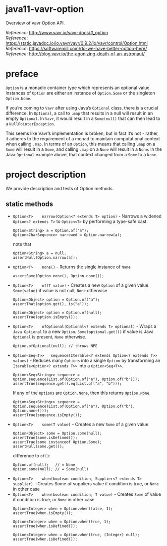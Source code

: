 # java11-vavr-option
Overview of vavr Option API.

_Reference_: http://www.vavr.io/vavr-docs/#_option  
_Reference_: https://static.javadoc.io/io.vavr/vavr/0.9.2/io/vavr/control/Option.html  
_Reference_: https://softwaremill.com/do-we-have-better-option-here/  
_Reference_: http://blog.vavr.io/the-agonizing-death-of-an-astronaut/  

# preface
`Option` is a monadic container type which represents 
an optional value. Instances of `Option` are either an 
instance of `Option.Some` or the singleton `Option.None`.

If you’re coming to `Vavr` after using Java’s `Optional` class, 
there is a crucial difference. In `Optional`, a call to 
`.map` that results in a null will result in an empty 
`Optional`. In `Vavr`, it would result in a `Some(null)` that 
can then lead to a `NullPointerException`.

This seems like Vavr’s implementation is broken, but in 
fact it’s not - rather, it adheres to the requirement 
of a monad to maintain computational context when 
calling `.map`. In terms of an `Option`, this means that 
calling `.map` on a `Some` will result in a `Some`, and 
calling `.map` on a `None` will result in a `None`. In the 
Java `Optional` example above, that context changed from 
a `Some` to a `None`.

# project description
We provide description and tests of Option methods.

## static methods
* `Option<T>	narrow(Option<? extends T> option)` - 
Narrows a widened `Option<? extends T>` to `Option<T>` 
by performing a type-safe cast.
    ```
    Option<String> a = Option.of("a");
    Option<CharSequence> narrowed = Option.narrow(a);
    ```
    note that
    ```
    Option<String> a = null;
    assertNull(Option.narrow(a));
    ```
* `Option<T>	none()` - 
Returns the single instance of `None`
    ```
    assertSame(Option.none(), Option.none());
    ```
* `Option<T>	of(T value)` - 
Creates a new `Option` of a given value. 
`Some(value)` if value is not null, `None` otherwise
    ```
    Option<Object> option = Option.of("a");
    assertThat(option.get(), is("a"));
    ```
    ```
    Option<Object> option = Option.of(null);
    assertTrue(option.isEmpty());
    ```
* `Option<T>	ofOptional(Optional<? extends T> optional)` - 
Wraps a `Java Optional` to a new `Option`. 
`Some(optional.get())` if value is Java `Optional` 
is present, `None` otherwise.
    ```
    Option.ofOptional(null); // throws NPE
    ```
* `Option<Seq<T>>	sequence(Iterable<? extends Option<? extends T>> values)` - 
Reduces many `Options` into a single `Option` by transforming an `Iterable<Option<? extends T>>` into a `Option<Seq<T>>`.
    ```
    Option<Seq<String>> sequence = Option.sequence(List.of(Option.of("a"), Option.of("b")));
    assertTrue(sequence.get().eq(List.of("a", "b")));
    ```
    If any of the `Options` are `Option.None`, then this returns `Option.None`.
    ```
    Option<Seq<String>> sequence = Option.sequence(List.of(Option.of("a"), Option.of("b"), Option.none()));
    assertTrue(sequence.isEmpty());
    ```
* `Option<T>	some(T value)` - 
Creates a new `Some` of a given value.
    ```
    Option<Object> some = Option.some(null);
    assertTrue(some.isDefined());
    assertTrue(some instanceof Option.Some);
    assertNull(some.get());
    ```
    difference to `of()`:
    ```
    Option.of(null);   // = None
    Option.some(null); // = Some(null)
    ```
* `Option<T>	when(boolean condition, Supplier<? extends T> supplier)` - 
Creates Some of suppliers value if condition is true, or `None` in other case
* `Option<T>	when(boolean condition, T value)` - 
Creates `Some` of value if condition is true, or `None` in other case
    ```
    Option<Integer> when = Option.when(false, 1);
    assertTrue(when.isEmpty());
    ```
    ```
    Option<Integer> when = Option.when(true, 1);
    assertTrue(when.isDefined());
    ```
    ```
    Option<Integer> when = Option.when(true, (Integer) null);
    assertTrue(when.isDefined());
    ```
